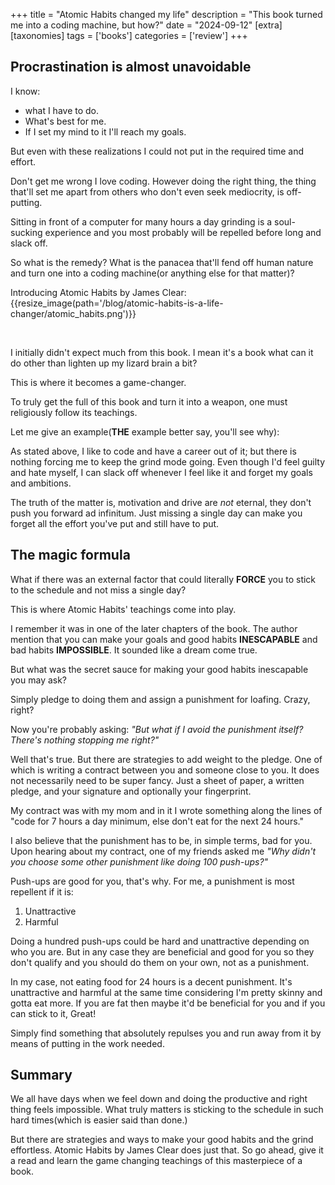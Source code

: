 +++
title = "Atomic Habits changed my life"
description = "This book turned me into a coding machine, but how?"
date = "2024-09-12"
[extra]
[taxonomies]
tags = ['books']
categories = ['review']
+++


## Procrastination is almost unavoidable

I know:
  - what I have to do.
  - What's best for me.
  - If I set my mind to it I'll reach my goals.

But even with these realizations I could not put in the required time and effort.

Don't get me wrong I love coding. However doing the right thing, the thing that'll set me apart from others who don't even seek mediocrity, is off-putting.

Sitting in front of a computer for many hours a day grinding is a soul-sucking experience and you most probably will be repelled before long and slack off.

So what is the remedy? What is the panacea that'll fend off human nature and turn one into a coding machine(or anything else for that matter)?

Introducing Atomic Habits by James Clear:
{{resize_image(path='/blog/atomic-habits-is-a-life-changer/atomic_habits.png')}}

<br/>

I initially didn't expect much from this book.
I mean it's a book what can it do other than lighten up my lizard brain a bit?

This is where it becomes a game-changer.

To truly get the full of this book and turn it into a weapon, one must religiously follow its teachings.

Let me give an example(**THE** example better say, you'll see why):

As stated above, I like to code and have a career out of it; but there is nothing forcing me to keep the grind mode going.
Even though I'd feel guilty and hate myself, I can slack off whenever I feel like it and forget my goals and ambitions.

The truth of the matter is, motivation and drive are *not* eternal, they don't push you forward ad infinitum.
Just missing a single day can make you forget all the effort you've put and still have to put.

## The magic formula

What if there was an external factor that could literally **FORCE** you to stick to the schedule and not miss a single day?

This is where Atomic Habits' teachings come into play.

I remember it was in one of the later chapters of the book.
The author mention that you can make your goals and good habits **INESCAPABLE** and bad habits **IMPOSSIBLE**.
It sounded like a dream come true.

But what was the secret sauce for making your good habits inescapable you may ask?

Simply pledge to doing them and assign a punishment for loafing. Crazy, right?

Now you're probably asking: *"But what if I avoid the punishment itself? There's nothing stopping me right?"*

Well that's true. But there are strategies to add weight to the pledge.
One of which is writing a contract between you and someone close to you.
It does not necessarily need to be super fancy.
Just a sheet of paper, a written pledge, and your signature and optionally your fingerprint.

My contract was with my mom and in it I wrote something along the lines of "code for 7 hours a day minimum, else don't eat for the next 24 hours."

I also believe that the punishment has to be, in simple terms, bad for you.
Upon hearing about my contract, one of my friends asked me *"Why didn't you choose some other punishment like doing 100 push-ups?"*

Push-ups are good for you, that's why. For me, a punishment is most repellent if it is:
  1. Unattractive
  2. Harmful

Doing a hundred push-ups could be hard and unattractive depending on who you are. But in any case they are beneficial and good for you so they don't qualify and you should do them on your own, not as a punishment.

In my case, not eating food for 24 hours is a decent punishment. It's unattractive and harmful at the same time considering I'm pretty skinny and gotta eat more. If you are fat then maybe it'd be beneficial for you and if you can stick to it, Great!

Simply find something that absolutely repulses you and run away from it by means of putting in the work needed.

## Summary
We all have days when we feel down and doing the productive and right thing feels impossible.
What truly matters is sticking to the schedule in such hard times(which is easier said than done.)

But there are strategies and ways to make your good habits and the grind effortless.
Atomic Habits by James Clear does just that.
So go ahead, give it a read and learn the game changing teachings of this masterpiece of a book.
